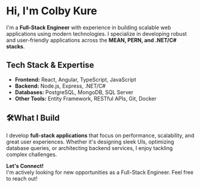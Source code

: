 # Hi, I'm Colby Kure 

I'm a **Full-Stack Engineer** with experience in building scalable web applications using modern technologies. I specialize in developing robust and user-friendly applications across the **MEAN, PERN, and .NET/C# stacks**.  

## Tech Stack & Expertise  
- **Frontend:** React, Angular, TypeScript, JavaScript  
- **Backend:** Node.js, Express, .NET/C#  
- **Databases:** PostgreSQL, MongoDB, SQL Server  
- **Other Tools:** Entity Framework, RESTful APIs, Git, Docker  

## 🛠What I Build  
I develop **full-stack applications** that focus on performance, scalability, and great user experiences. Whether it's designing sleek UIs, optimizing database queries, or architecting backend services, I enjoy tackling complex challenges.  

**Let's Connect!**  
I'm actively looking for new opportunities as a Full-Stack Engineer. Feel free to reach out!  

<!---
ColbyKure/ColbyKure is a ✨ special ✨ repository because its `README.md` (this file) appears on your GitHub profile.
You can click the Preview link to take a look at your changes.
--->
